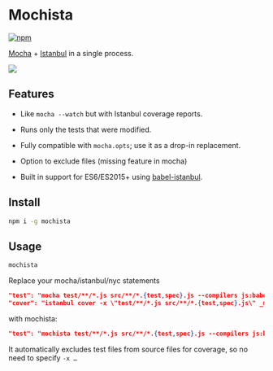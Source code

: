 
# Mochista
[![npm](https://img.shields.io/npm/v/mochista.svg)](https://www.npmjs.com/package/mochista)

[Mocha] + [Istanbul] in a single process.

[![][scr]][scr]

## Features

* Like `mocha --watch` but with Istanbul coverage reports.

* Runs only the tests that were modified.

* Fully compatible with `mocha.opts`; use it as a drop-in replacement.

* Option to exclude files (missing feature in mocha)

* Built in support for ES6/ES2015+ using [babel-istanbul].


## Install
```sh
npm i -g mochista
```
## Usage
```sh
mochista
```

Replace your mocha/istanbul/nyc statements
```json
"test": "mocha test/**/*.js src/**/*.{test,spec}.js --compilers js:babel-register",
"cover": "istanbul cover -x \"test/**/*.js src/**/*.{test,spec}.js\" _mocha -- test/**/*.js src/**/*.{test,spec}.js --compilers js:babel-register",
```
with mochista:
```json
"test": "mochista test/**/*.js src/**/*.{test,spec}.js --compilers js:babel-register"
```
It automatically excludes test files from source files for coverage, so no need to specify `-x …`


[scr]: misc/scr.gif

[mocha]: http://mochajs.org
[istanbul]: https://istanbul.js.org
[babel-istanbul]: https://github.com/jmcriffey/babel-istanbul
[chokidar]: https://github.com/paulmillr/chokidar
[watch]: https://github.com/mochajs/mocha/search?q=watch&type=issues
[exclude files]: https://github.com/mochajs/mocha/search?q=exclude+files&type=issues

[mocha-istanbul]: https://github.com/arikon/mocha-istanbul
[mocha-lcov-reporter]: https://github.com/StevenLooman/mocha-lcov-reporter

[pita]: http://www.urbandictionary.com/define.php?term=pita

